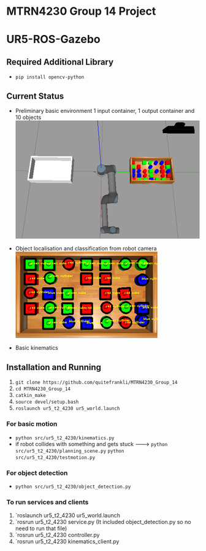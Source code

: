 # MTRN4230 Group 14 Project
# UR5-ROS-Gazebo 

## Required Additional Library
* `pip install opencv-python`

## Current Status
* Preliminary basic environment 1 input container, 1 output container and 10 objects
![](environment.png)

* Object localisation and classification from robot camera
![](object_localisation_and_classification.png)

* Basic kinematics

## Installation and Running
1. `git clone https://github.com/quitefrankli/MTRN4230_Group_14`
2. `cd MTRN4230_Group_14`
3. `catkin_make`
4. `source devel/setup.bash`
5. `roslaunch ur5_t2_4230 ur5_world.launch`

### For basic motion
* `python src/ur5_t2_4230/kinematics.py`
* if robot collides with something and gets stuck ---> `python src/ur5_t2_4230/planning_scene.py` `python src/ur5_t2_4230/testmotion.py`

### For object detection
* `python src/ur5_t2_4230/object_detection.py`

### To run services and clients
1) `roslaunch ur5_t2_4230 ur5_world.launch
2) `rosrun ur5_t2_4230 service.py (It included object_detection.py so no need to run that file)
3) `rosrun ur5_t2_4230 controller.py
4) `rosrun ur5_t2_4230 kinematics_client.py
